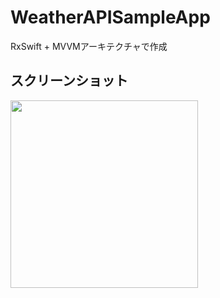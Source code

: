 # WeatherAPISampleApp
RxSwift + MVVMアーキテクチャで作成

## スクリーンショット
<img src = "https://user-images.githubusercontent.com/52379412/130399181-e3d30abb-e1a9-473c-832c-645d70d6ddfc.png" width="300"/>
